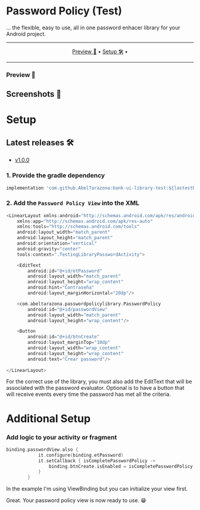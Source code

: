 # Password Policy (Test)

... the flexible, easy to use, all in one password enhacer library for your Android project.

-------

<p align="center">
    <a href="#preview">Preview 🚀</a> &bull;
    <a href="#setup">Setup 🛠️</a> &bull;
</p>

-------

### Preview 🚀
## Screenshots 🎉

# Setup
## Latest releases 🛠
- [v1.0.0](https://github.com/AbelTarazona/bank-ui-library-test/tree/v1.0.0)

### 1. Provide the gradle dependency

```gradle
implementation 'com.github.AbelTarazona:bank-ui-library-test:${lastestPasswordPolicyRelease}'
```

### 2. Add the `Password Policy View` into the XML

```kotlin
<LinearLayout xmlns:android="http://schemas.android.com/apk/res/android"
    xmlns:app="http://schemas.android.com/apk/res-auto"
    xmlns:tools="http://schemas.android.com/tools"
    android:layout_width="match_parent"
    android:layout_height="match_parent"
    android:orientation="vertical"
    android:gravity="center"
    tools:context=".TestingLibraryPasswordActivity">

    <EditText
        android:id="@+id/etPassword"
        android:layout_width="match_parent"
        android:layout_height="wrap_content"
        android:hint="Contraseña"
        android:layout_marginHorizontal="20dp"/>

    <com.abeltarazona.passwordpolicylibrary.PasswordPolicy
        android:id="@+id/passwordView"
        android:layout_width="match_parent"
        android:layout_height="wrap_content"/>

    <Button
        android:id="@+id/btnCreate"
        android:layout_marginTop="10dp"
        android:layout_width="wrap_content"
        android:layout_height="wrap_content"
        android:text="Crear password"/>
        
</LinearLayout>
```
For the correct use of the library, you must also add the EditText that will be associated with the password evaluator. Optional is to have a button that will receive events every time the password has met all the criteria.

# Additional Setup
### Add logic to your activity or fragment

```kotlin
binding.passwordView.also {
            it.configure(binding.etPassword)
            it.setCallback { isCompletePasswordPolicy ->
                binding.btnCreate.isEnabled = isCompletePasswordPolicy
            }
        }
```
In the example I'm using ViewBinding but you can initialize your view first.

Great. Your password policy view is now ready to use. 😁

